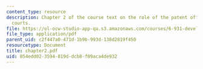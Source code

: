 ```yaml
---
content_type: resource
description: Chapter 2 of the course text on the role of the patent office and the
  courts.
file: https://ol-ocw-studio-app-qa.s3.amazonaws.com/courses/6-931-development-of-inventions-and-creative-ideas-spring-2008/054edd023594819ddcb8f09aca4de932_chapter2.pdf
file_type: application/pdf
parent_uid: c2f447a0-471d-1b9b-993d-138d2819f450
resourcetype: Document
title: chapter2.pdf
uid: 054edd02-3594-819d-dcb8-f09aca4de932
---
```

